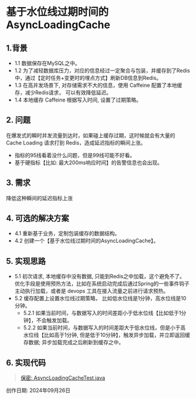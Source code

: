 # 基于水位线过期时间的AsyncLoadingCache

## 1.背景


- 1.1 数据保存在MySQL之中。
- 1.2 为了减轻数据库压力，对应的信息经过一定聚合与包装，并缓存到了Redis中，通过【定时任务+变更时的埋点方式】刷新DB信息到Redis。
- 1.3 在高并发场景下, 对存储需求不大的信息，使用 Caffeine 配置了本地缓存，减少Redis请求， 可以有效降低延迟。
- 1.4 本地缓存 Caffeine 根据写入时间, 设置了过期策略。

## 2. 问题

在爆发式的瞬时并发流量到达时，如果碰上缓存过期，这时候就会有大量的 Cache Loading 请求打到 Redis，造成延迟指标的瞬间上涨。

- 指标的95线看着没什么问题，但是99线可能不好看。
- 基于硬指标【比如: 最大200ms响应时间】的告警信息也会出现。
## 3. 需求

降低这种瞬间的延迟指标上涨

## 4. 可选的解决方案

- 4.1 重新基于业务，定制包装缓存的数据结构。 
- 4.2 创建一个【基于水位线过期时间的AsyncLoadingCache】。


## 5. 实现思路

- 5.1 初次请求, 本地缓存中没有数据, 只能到Redis之中加载，这个避免不了。 优化手段是使用预热方法，比如在系统启动完成后通过Spring的一些事件钩子主动执行加载，或者是 devops 工具在接入流量之前进行请求预热。
- 5.2 缓存配置上设置水位线过期策略， 比如低水位线是1分钟，高水位线是10分钟。 
  * 5.2.1 如果当前时间，与数据写入的时间差距小于低水位线【比如低于1分钟】，不会触发加载。
  * 5.2.2 如果当前时间，与数据写入的时间差距大于低水位线，但是小于高水位线【比如高于1分钟, 但是低于10分钟】，触发异步加载，并立即返回缓存数据; 异步加载完成之后刷新到缓存之中。


## 6. 实现代码

> [保密: AsyncLoadingCacheTest.java](./AsyncLoadingCacheTest.java)



创作日期: 2024年09月26日